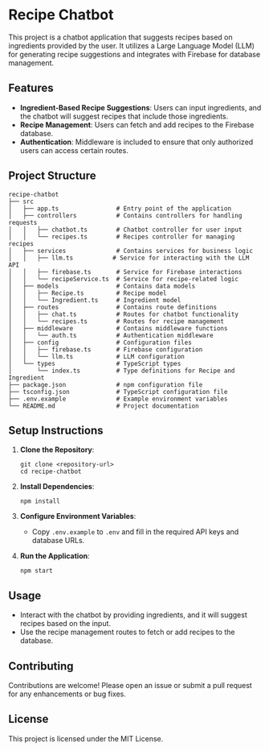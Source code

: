 # Recipe Chatbot

This project is a chatbot application that suggests recipes based on ingredients provided by the user. It utilizes a Large Language Model (LLM) for generating recipe suggestions and integrates with Firebase for database management.

## Features

- **Ingredient-Based Recipe Suggestions**: Users can input ingredients, and the chatbot will suggest recipes that include those ingredients.
- **Recipe Management**: Users can fetch and add recipes to the Firebase database.
- **Authentication**: Middleware is included to ensure that only authorized users can access certain routes.

## Project Structure

```
recipe-chatbot
├── src
│   ├── app.ts                # Entry point of the application
│   ├── controllers           # Contains controllers for handling requests
│   │   ├── chatbot.ts        # Chatbot controller for user input
│   │   └── recipes.ts        # Recipes controller for managing recipes
│   ├── services              # Contains services for business logic
│   │   ├── llm.ts           # Service for interacting with the LLM API
│   │   ├── firebase.ts       # Service for Firebase interactions
│   │   └── recipeService.ts  # Service for recipe-related logic
│   ├── models                # Contains data models
│   │   ├── Recipe.ts         # Recipe model
│   │   └── Ingredient.ts     # Ingredient model
│   ├── routes                # Contains route definitions
│   │   ├── chat.ts           # Routes for chatbot functionality
│   │   └── recipes.ts        # Routes for recipe management
│   ├── middleware            # Contains middleware functions
│   │   └── auth.ts           # Authentication middleware
│   ├── config                # Configuration files
│   │   ├── firebase.ts       # Firebase configuration
│   │   └── llm.ts            # LLM configuration
│   └── types                 # TypeScript types
│       └── index.ts          # Type definitions for Recipe and Ingredient
├── package.json              # npm configuration file
├── tsconfig.json             # TypeScript configuration file
├── .env.example              # Example environment variables
└── README.md                 # Project documentation
```

## Setup Instructions

1. **Clone the Repository**:
   ```
   git clone <repository-url>
   cd recipe-chatbot
   ```

2. **Install Dependencies**:
   ```
   npm install
   ```

3. **Configure Environment Variables**:
   - Copy `.env.example` to `.env` and fill in the required API keys and database URLs.

4. **Run the Application**:
   ```
   npm start
   ```

## Usage

- Interact with the chatbot by providing ingredients, and it will suggest recipes based on the input.
- Use the recipe management routes to fetch or add recipes to the database.

## Contributing

Contributions are welcome! Please open an issue or submit a pull request for any enhancements or bug fixes.

## License

This project is licensed under the MIT License.